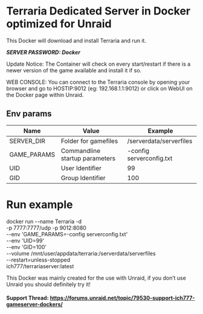 # Terraria Dedicated Server in Docker optimized for Unraid

This Docker will download and install Terraria and run it.

***SERVER PASSWORD: Docker***

Update Notice: The Container will check on every start/restart if there is a newer version of the game available and install it if so.

WEB CONSOLE: You can connect to the Terraria console by opening your browser and go to HOSTIP:9012 (eg: 192.168.1.1:9012) or click on WebUI on the Docker page within Unraid.

## Env params

| Name | Value | Example |
| --- | --- | --- |
| SERVER_DIR | Folder for gamefiles | /serverdata/serverfiles |
| GAME_PARAMS | Commandline startup parameters | -config serverconfig.txt |
| UID | User Identifier | 99 |
| GID | Group Identifier | 100 |

# Run example

docker run --name Terraria -d \
    -p 7777:7777/udp -p 9012:8080 \
    --env 'GAME_PARAMS=-config serverconfig.txt' \
    --env 'UID=99' \
    --env 'GID=100' \
    --volume /mnt/user/appdata/terraria:/serverdata/serverfiles \
    --restart=unless-stopped \
    ich777/terrariaserver:latest

This Docker was mainly created for the use with Unraid, if you don’t use Unraid you should definitely try it!

#### Support Thread: https://forums.unraid.net/topic/79530-support-ich777-gameserver-dockers/